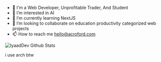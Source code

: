 - 👋 I'm a Web Developer, Unprofitable Trader, And Student
- 👀 I’m interested in AI
- 🌱 I’m currently learning NextJS
- 💞️ I’m looking to collaborate on education productivity categorized web projects
- 📫 How to reach me hello@acroford.com

<!---
IyaadDev/IyaadDev is a ✨ special ✨ repository because its `README.md` (this file) appears on your GitHub profile.
You can click the Preview link to take a look at your changes.
--->
![IyaadDev Github Stats](https://github-readme-stats.vercel.app/api?username=IyaadDev&theme=onedark)


i use arch btw
